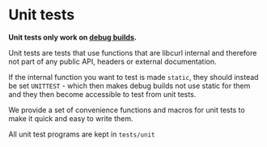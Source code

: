 # Unit tests

**Unit tests only work on [debug builds](debug.md).**

Unit tests are tests that use functions that are libcurl internal and
therefore not part of any public API, headers or external documentation.

If the internal function you want to test is made `static`, they should
instead be set `UNITTEST` - which then makes debug builds not use static for
them and they then become accessible to test from unit tests.

We provide a set of convenience functions and macros for unit tests to make it
quick and easy to write them.

All unit test programs are kept in `tests/unit`
